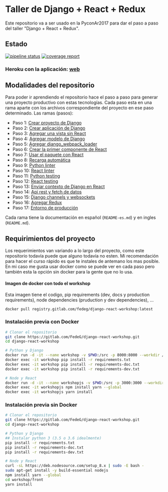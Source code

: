# Taller de Django + React + Redux
Este repositorio va a ser usado en la PyconAr2017 para dar el paso a paso del taller
"Django + React + Redux".

## Estado
[![pipeline status](https://gitlab.com/FedeG/django-react-workshop/badges/master/pipeline.svg)](https://gitlab.com/FedeG/django-react-workshop/commits/master) [![coverage report](https://gitlab.com/FedeG/django-react-workshop/badges/master/coverage.svg)](https://gitlab.com/FedeG/django-react-workshop/commits/master)

### Heroku con la aplicación: [web](https://django-react-workshop.herokuapp.com)

## Modalidades del repositorio
Para poder ir aprendiendo el repositorio hace el paso a paso para generar una
proyecto productivo con estas tecnologías.
Cada paso esta en una rama aparte con los archivos correspondiente del proyecto
en ese paso determinado.
Las ramas (pasos):
- Paso 1: [Crear proyecto de Django](/es/step1_create_project)
- Paso 2: [Crear aplicación de Django](/es/step2_create_django_app)
- Paso 3: [Agregar una vista sin React](/es/step3_add_non_react_views)
- Paso 4: [Agregar modelo de Django](/es/step4_add_django_models)
- Paso 5: [Agregar django_webpack_loader](/es/step5_add_django_webpack_loader)
- Paso 6: [Crear la primer componente de React](/es/step6_create_first_react_component)
- Paso 7: [Usar el paquete con React](/es/step7_use_the_bundle)
- Paso 8: [Recarga automática](/es/step8_hot_reloading)
- Paso 9: [Python linter](/es/step9_python_linter)
- Paso 10: [React linter](/es/step10_react_linter)
- Paso 11: [Python testing](/es/step11_python_testing)
- Paso 12: [React testing](/es/step12_react_testing)
- Paso 13: [Enviar contexto de Django en React](/es/step13_django_context_in_react)
- Paso 14: [Api rest y fetch de datos](/es/step14_api_rest)
- Paso 15: [Django channels y websockets](/es/step15_websockets_and_channels)
- Paso 16: [Agregar Redux](/es/step16_add_redux)
- Paso 17: [Entorno de producción](/es/step17_going_to_production)

Cada rama tiene la documentación en español (`README-es.md`) y en ingles (`README.md`).

## Requirimientos del proyecto
Los requerimientos van variando a lo largo del proyecto, como este repositorio todavía
puede que alguno todavía no esten.
Mi recomendación para hacer el curso rápido es que te instales de antemano los mas posible.
En mi caso me gusta usar docker como se puede ver en cada paso pero también esta la
opción sin docker para la gente que no lo usa.

#### Imagen de docker con todo el workshop
Esta imagen tiene el codigo, pip requirements (dev, docs y production requirements), node dependencies (pruduction y dev dependencies), ...
```bash
docker pull registry.gitlab.com/fedeg/django-react-workshop:latest
```

### Instalación previa con Docker
```bash
# Clonar el repositorio
git clone https://gitlab.com/FedeG/django-react-workshop.git
cd django-react-workshop

# Python y Django
docker run -d -it --name workshop -v $PWD:/src -p 8000:8000 --workdir /src python:3.6 bash
docker exec -it workshop pip install -r requirements.txt
docker exec -it workshop pip install -r requirements-doc.txt
docker exec -it workshop pip install -r requirements-dev.txt

# Node y React
docker run -d -it --name workshopjs -v $PWD:/src -p 3000:3000 --workdir /src/workshop/front node:8 bash
docker exec -it workshopjs npm install yarn --global
docker exec -it workshopjs yarn install
```

### Instalación previa sin Docker
```bash
# Clonar el repositorio
git clone https://gitlab.com/FedeG/django-react-workshop.git
cd django-react-workshop

# Python y Django
## Instalar python 3 (3.5 o 3.6 idealmente)
pip install -r requirements.txt
pip install -r requirements-doc.txt
pip install -r requirements-dev.txt

# Node y React
curl -sL https://deb.nodesource.com/setup_8.x | sudo -E bash -
sudo apt-get install -y build-essential nodejs
npm install yarn --global
cd workshop/front
yarn install
```
